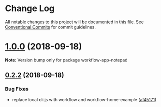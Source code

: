 # Change Log

All notable changes to this project will be documented in this file.
See [Conventional Commits](https://conventionalcommits.org) for commit guidelines.

<a name="1.0.0"></a>
# [1.0.0](https://github.com/havardh/workflow/compare/workflow-app-notepad@0.2.2...workflow-app-notepad@1.0.0) (2018-09-18)

**Note:** Version bump only for package workflow-app-notepad





<a name="0.2.2"></a>
## [0.2.2](https://github.com/havardh/workflow/compare/workflow-app-notepad@0.2.1...workflow-app-notepad@0.2.2) (2018-09-18)


### Bug Fixes

* replace local cli.js with workflow and workflow-home-example ([af45171](https://github.com/havardh/workflow/commit/af45171))
